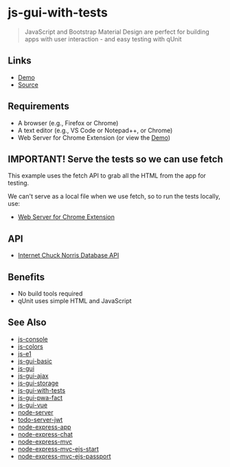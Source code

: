 # js-gui-with-tests

> JavaScript and Bootstrap Material Design are perfect for building apps with user interaction - and easy testing with qUnit

## Links

- [Demo](https://profcase.github.io/js-gui-with-tests/)
- [Source](https://github.com/profcase/js-gui-with-tests)

## Requirements

- A browser (e.g., Firefox or Chrome)
- A text editor (e.g., VS Code or Notepad++, or Chrome)
- Web Server for Chrome Extension (or view the [Demo](https://profcase.github.io/js-gui-with-tests/))

## IMPORTANT! Serve the tests so we can use fetch

This example uses the fetch API to grab all the HTML from the app for testing.

We can't serve as a local file when we use fetch, so to run the tests locally, use:

- [Web Server for Chrome Extension](https://chrome.google.com/webstore/detail/web-server-for-chrome/ofhbbkphhbklhfoeikjpcbhemlocgigb)

## API

- [Internet Chuck Norris Database API](http://www.icndb.com/)

## Benefits

- No build tools required
- qUnit uses simple HTML and JavaScript

## See Also

- [js-console](https://github.com/profcase/js-console)
- [js-colors](https://github.com/profcase/js-colors)
- [js-e1](https://github.com/profcase/js-e1)
- [js-gui-basic](https://github.com/profcase/js-gui-basic)
- [js-gui](https://github.com/profcase/js-gui)
- [js-gui-ajax](https://github.com/profcase/js-gui-ajax)
- [js-gui-storage](https://github.com/profcase/js-gui-storage)
- [js-gui-with-tests](https://github.com/profcase/js-gui-with-tests)
- [js-gui-pwa-fact](https://github.com/denisecase/js-gui-pwa-fact)
- [js-gui-vue](https://github.com/denisecase/js-gui-vue)
- [node-server](https://github.com/profcase/node-server)
- [todo-server-jwt](https://github.com/profcase/todo-server-jwt)
- [node-express-app](https://github.com/denisecase/node-express-app)
- [node-express-chat](https://github.com/denisecase/node-express-chat)
- [node-express-mvc](https://github.com/denisecase/node-express-mvc)
- [node-express-mvc-ejs-start](https://bitbucket.org/professorcase/node-express-mvc-ejs-start)
- [node-express-mvc-ejs-passport](https://bitbucket.org/professorcase/node-express-mvc-ejs-passport)
